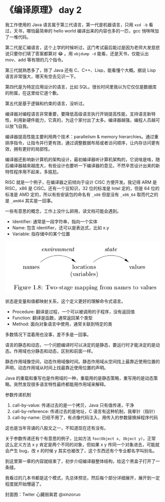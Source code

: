 # 《编译原理》 day 2

我工作使用的 Java 语言属于第三代语言，第一代是机器语言，只用 `xxd -b` 看过，天书，哪怕最简单的 hello world 编译出来的内容也多的一匹，gcc 悄咪咪加了一堆代码。

第二代是汇编语言，这个上学的时候听过，这门考试最后能过是因为老师大发慈悲说只要你们填了答案都算对 :joy: 。用 `objdump -d` 能看，还是天书，仅能认出 mov、add 等有限的几个指令。

第三代就熟悉多了，除了 Java 还有 C、C++、Lisp，能看懂个大概。据说 Lisp 语言非常强大，哪天有空去见识一下。

第四代是为特定应用设计的语言，比如 SQL。很长时间里我以为它仅仅是数据库的附属，在这里给它道个歉。

第五代是基于逻辑和约束的语言，没听过。

编译器对编程语言非常重要，要降低高级语言执行开销提高性能，支持语言新特性，利用新硬件能力，它真的，为这个家付出了太多。编译器越强，编程人员越可以放飞自我。

编译器提高性能主要利用两个技术：parallelism & memory hierarchies。通过重排序指令，让指令并行更有效，通过调整数据布局或者访问顺序，让内存访问更有效，拥有更好的局部性。

编译器还影响新计算机的架构设计，最初编译器听计算机架构的，它说啥是啥，随后编译器越来越庞大，有些设计也要听一下编译器的意见，不然辛苦设计出来的新特性程序用不起来，多尴尬。

RISC 就是一个例子，在编译器之前倾向于设计 CISC 方便开发。我记得 ARM 是 RISC，x86 是 CISC。还有一个豆知识，32 位的标准是 Intel 定的，但是 64 位的标准是 AMD 定的，所以有些安装包的命名有 `_x86` 但是没有 `_x86_64` 取而代之的是 `_amd64` 其实是一回事。

一些有意思的概念，工作上没什么卵用，读文档可能会遇到。

+ Identifier: 通常是一段字符串，指向一个实体
+ Name: 包含 identifier，还可以是表达式，比如 x.y
+ Variable: 指存储中的某个位置

![](3-environment-state-1.png)

状态是变量和值都映射关系，这个定义更好的理解命令式语言。

+ Procedure: 翻译是过程，一个可以被调用的子程序，没有返回值
+ Function: 翻译是函数，通常返回某个类型
+ Method: 面向对象语言中使用，通常关联到特定的类

多数情况下混着用也没事，差不多是一回事。

语言的静态和动态，一个问题编译时可以决定的是静态，要运行时才能决定的是动态。作用域也分静态和动态，区别和前面一样。

静态作用域像空间，动态作用域像时间。静态作用域从空间找上最靠近使用位置的声明，动态作用域从时间上找最靠近使用位置的声明。

Java 的重载和重写也是作用域的一种，重载用的是静态策略，重写用的是动态策略。突然发现很多语言特性最终都能用作用域来解释。

参数传递机制

1. call-by-value: 传递过去的是一个拷贝，Java 只有值传递，干净
2. call-by-reference: 传递过去的是地址，C 语言有这种机制，我晕针（指针）
3. call-by-name: 已经不用了，有点像代码注入，用传入的参数替换掉程序代码

这也是当年背诵的八股文之一，不知道现在还有没有。

关于参数传递还有个有意思的例子，比如方法 `foo(Object x, Object y)`，正常这么定义方法 x y 肯定是两个不同的对象，但如果 x y 传同一个对象进去，可能就会产生 bug，改 x 的时候 y 其实也被改了，这个东西还有个专业都名字叫别名。

到这里第一章的内容就结束了，初步介绍编译器整体结构，给这个黑盒子打开了一条缝。

我看过的几本书都是这个模式，先总体预览，然后每个部分详细展开，展开到一定程度就开始懵逼了。

封面图：Twiter 心臓弱眞君 @xinzoruo